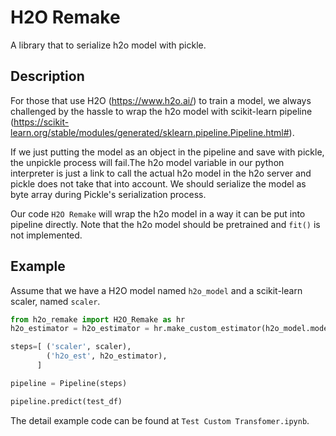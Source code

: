 # H2O Remake
A library that to serialize h2o model with pickle.

## Description
For those that use H2O (https://www.h2o.ai/) to train a model, we always challenged by the hassle to wrap the h2o model with scikit-learn pipeline (https://scikit-learn.org/stable/modules/generated/sklearn.pipeline.Pipeline.html#). 

If we just putting the model as an object in the pipeline and save with pickle, the unpickle process will fail.The h2o model variable in our python interpreter is just a link to call the actual h2o model in the h2o server and pickle does not take that into account. We should serialize the model as byte array during Pickle's serialization process. 

Our code `H2O Remake` will wrap the h2o model in a way it can be put into pipeline directly. Note that the h2o model should be pretrained and `fit()` is not implemented. 

## Example
Assume that we have a H2O model named `h2o_model` and a scikit-learn scaler, named `scaler`.
```python
from h2o_remake import H2O_Remake as hr
h2o_estimator = h2o_estimator = hr.make_custom_estimator(h2o_model.model_id)

steps=[ ('scaler', scaler),
        ('h2o_est', h2o_estimator),
      ]

pipeline = Pipeline(steps)

pipeline.predict(test_df) 

```
The detail example code can be found at `Test Custom Transfomer.ipynb`.
